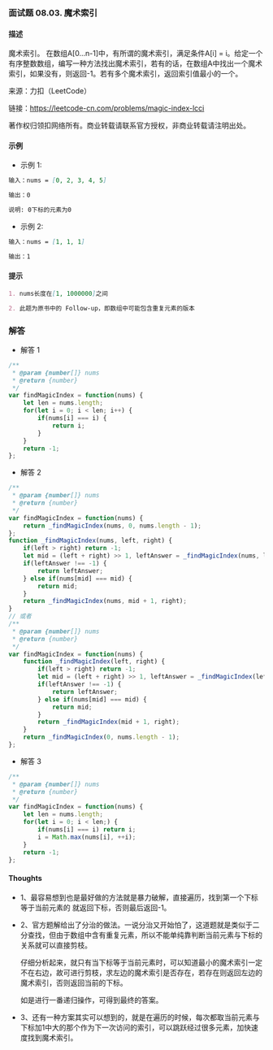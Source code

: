 ### 面试题 08.03. 魔术索引

#### 描述

魔术索引。 在数组A[0...n-1]中，有所谓的魔术索引，满足条件A[i] = i。给定一个有序整数数组，编写一种方法找出魔术索引，若有的话，在数组A中找出一个魔术索引，如果没有，则返回-1。若有多个魔术索引，返回索引值最小的一个。

来源：力扣（LeetCode）

链接：https://leetcode-cn.com/problems/magic-index-lcci

著作权归领扣网络所有。商业转载请联系官方授权，非商业转载请注明出处。

#### 示例

+ 示例 1:
```md
输入：nums = [0, 2, 3, 4, 5]

输出：0

说明: 0下标的元素为0
```
+ 示例 2:
```md
输入：nums = [1, 1, 1]

输出：1
```


#### 提示
```md
1. nums长度在[1, 1000000]之间

2. 此题为原书中的 Follow-up，即数组中可能包含重复元素的版本
```

### 解答

+ 解答 1
```js
/**
 * @param {number[]} nums
 * @return {number}
 */
var findMagicIndex = function(nums) {
    let len = nums.length;
    for(let i = 0; i < len; i++) {
        if(nums[i] === i) {
            return i;
        }
    }
    return -1;
};
```

+ 解答 2
```js
/**
 * @param {number[]} nums
 * @return {number}
 */
var findMagicIndex = function(nums) {
    return _findMagicIndex(nums, 0, nums.length - 1);
};
function _findMagicIndex(nums, left, right) {
    if(left > right) return -1;
    let mid = (left + right) >> 1, leftAnswer = _findMagicIndex(nums, left, mid - 1);
    if(leftAnswer !== -1) {
        return leftAnswer;
    } else if(nums[mid] === mid) {
        return mid;
    }
    return _findMagicIndex(nums, mid + 1, right);
}
// 或者
/**
 * @param {number[]} nums
 * @return {number}
 */
var findMagicIndex = function(nums) {
    function _findMagicIndex(left, right) {
        if(left > right) return -1;
        let mid = (left + right) >> 1, leftAnswer = _findMagicIndex(left, mid - 1);
        if(leftAnswer !== -1) {
            return leftAnswer;
        } else if(nums[mid] === mid) {
            return mid;
        }
        return _findMagicIndex(mid + 1, right);
    }
    return _findMagicIndex(0, nums.length - 1);
};
```

+ 解答 3
```js
/**
 * @param {number[]} nums
 * @return {number}
 */
var findMagicIndex = function(nums) {
    let len = nums.length;
    for(let i = 0; i < len;) {
        if(nums[i] === i) return i;
        i = Math.max(nums[i], ++i);
    }
    return -1;
};
```

#### Thoughts

+ 1、最容易想到也是最好做的方法就是暴力破解，直接遍历，找到第一个下标等于当前元素的 就返回下标，否则最后返回-1。

+ 2、官方题解给出了分治的做法。一说分治又开始怕了，这道题就是类似于二分查找，但由于数组中含有重复元素，所以不能单纯靠判断当前元素与下标的关系就可以直接剪枝。

  仔细分析起来，就只有当下标等于当前元素时，可以知道最小的魔术索引一定不在右边，故可进行剪枝，求左边的魔术索引是否存在，若存在则返回左边的魔术索引，否则返回当前的下标。

  如是进行一番递归操作，可得到最终的答案。

+ 3、还有一种方案其实可以想到的，就是在遍历的时候，每次都取当前元素与下标加1中大的那个作为下一次访问的索引，可以跳跃经过很多元素，加快速度找到魔术索引。